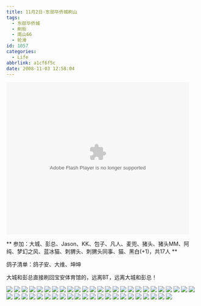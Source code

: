 ```yaml
---
title: 11月2日·东部华侨城刷山
tags:
  - 东部华侨城
  - 刷街
  - 南山66
  - 轮滑
id: 1057
categories:
  - Life
abbrlink: a1cf6f5c
date: 2008-11-03 12:58:04
---
```


<object classid="clsid:D27CDB6E-AE6D-11cf-96B8-444553540000" codebase="http://download.macromedia.com/pub/shockwave/cabs/flash/swflash.cab#version=6,0,29,0" width="480" height="400"><param name="movie" value="http://player.youku.com/player.php/sid/XNTA5NzkxNjA=/v.swf"><param name="quality" value="high"><param name="play" value="true"><embed src="http://player.youku.com/player.php/sid/XNTA5NzkxNjA=/v.swf" quality="high" pluginspage="http://www.macromedia.com/go/getflashplayer" type="application/x-shockwave-flash" width="480" height="400" play="true"></embed></object> 

** 参加：大城、彭总、Jason、KK、包子、凡人、麦兜、猪头、猪头MM、阿纯、梦幻之风、蓝冰猫、刺猬头、刺猬头同事、猫、黑白(+1)，共17人 **

鸽子清单：鸽子安、大维、坤坤 

大城和彭总直接刷回宝安体育馆的，远离BT，远离大城和彭总！ 
<!--more-->
![](/images/2008/11/03_03_125804_10474.jpg) 
![](/images/2008/11/03_03_125804_0_10475.jpg) 
![](/images/2008/11/03_03_125804_1_10476.jpg) 
![](/images/2008/11/03_03_125804_2_10477.jpg) 
![](/images/2008/11/03_03_125804_3_10478.jpg) 
![](/images/2008/11/03_03_125804_4_10479.jpg) 
![](/images/2008/11/03_03_125804_5_10480.jpg) 
![](/images/2008/11/03_03_125804_6_10481.jpg) 
![](/images/2008/11/03_03_125804_7_10482.jpg) 
![](/images/2008/11/03_03_125804_8_10483.jpg) 
![](/images/2008/11/03_03_125804_9_10484.jpg) 
![](/images/2008/11/03_03_125804_10_10485.jpg) 
![](/images/2008/11/03_03_125804_11_10486.jpg) 
![](/images/2008/11/03_03_125804_12_10487.jpg) 
![](/images/2008/11/03_03_125804_13_10488.jpg) 
![](/images/2008/11/03_03_125804_14_10489.jpg) 
![](/images/2008/11/03_03_125804_15_10490.jpg) 
![](/images/2008/11/03_03_125804_16_10491.jpg) 
![](/images/2008/11/03_03_125804_17_10492.jpg) 
![](/images/2008/11/03_03_125804_18_10493.jpg) 
![](/images/2008/11/03_03_125804_19_10494.jpg) 
![](/images/2008/11/03_03_125804_20_10495.jpg) 
![](/images/2008/11/03_03_125804_21_10496.jpg) 
![](/images/2008/11/03_03_125804_22_10497.jpg) 
![](/images/2008/11/03_03_125804_23_10498.jpg) 
![](/images/2008/11/03_03_125804_24_10499.jpg) 
![](/images/2008/11/03_03_125804_25_10500.jpg) 
![](/images/2008/11/03_03_125804_26_10501.jpg) 
![](/images/2008/11/03_03_125804_27_10502.jpg) 
![](/images/2008/11/03_03_125804_28_10503.jpg) 
![](/images/2008/11/03_03_125804_29_10504.jpg) 
![](/images/2008/11/03_03_125804_30_10505.jpg) 
![](/images/2008/11/03_03_125804_31_10506.jpg) 
![](/images/2008/11/03_03_125804_32_10507.jpg) 
![](/images/2008/11/03_03_125804_33_10508.jpg) 
![](/images/2008/11/03_03_125804_34_10509.jpg) 
![](/images/2008/11/03_03_125804_35_10510.jpg) 
![](/images/2008/11/03_03_125804_36_10511.jpg) 
![](/images/2008/11/03_03_125804_37_10512.jpg) 
![](/images/2008/11/03_03_125804_38_10513.jpg) 
![](/images/2008/11/03_03_125804_39_10514.jpg) 
![](/images/2008/11/03_03_125804_40_10515.jpg) 
![](/images/2008/11/03_03_125804_41_10516.jpg) 
![](/images/2008/11/03_03_125804_42_10517.jpg) 
![](/images/2008/11/03_03_125804_43_10518.jpg) 
![](/images/2008/11/03_03_125804_44_13392.jpg) 
![](/images/2008/11/03_03_125804_45_10520.jpg)
